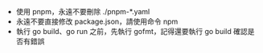 - 使用 pnpm，永遠不要刪除 ./pnpm-\*.yaml
- 永遠不要直接修改 package.json，請使用命令 npm
- 執行 go build、go run 之前，先執行 gofmt，記得還要執行 go build 確認是否有錯誤
